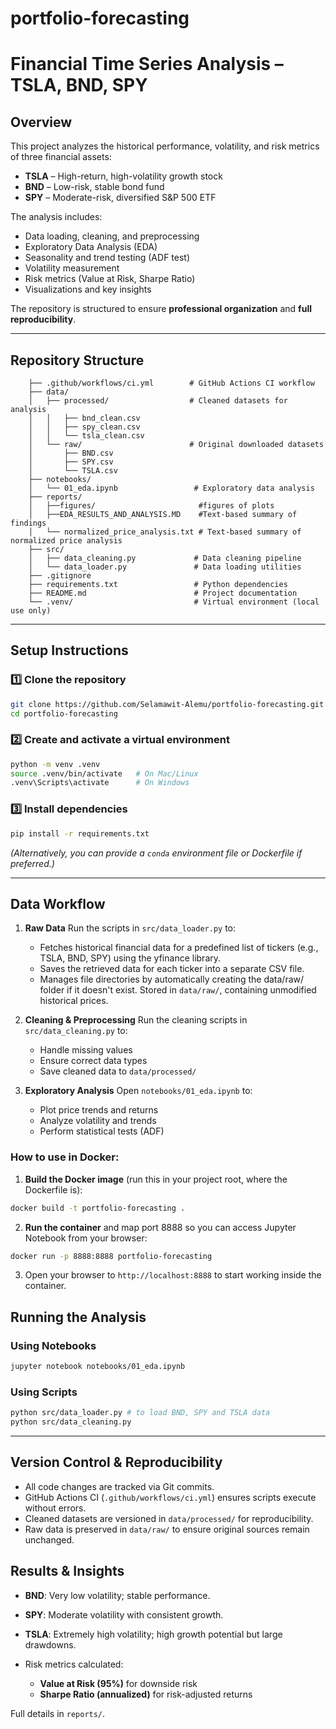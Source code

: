 # portfolio-forecasting

# **Financial Time Series Analysis – TSLA, BND, SPY**

## **Overview**

This project analyzes the historical performance, volatility, and risk metrics of three financial assets:

* **TSLA** – High-return, high-volatility growth stock
* **BND** – Low-risk, stable bond fund
* **SPY** – Moderate-risk, diversified S\&P 500 ETF

The analysis includes:

* Data loading, cleaning, and preprocessing
* Exploratory Data Analysis (EDA)
* Seasonality and trend testing (ADF test)
* Volatility measurement
* Risk metrics (Value at Risk, Sharpe Ratio)
* Visualizations and key insights

The repository is structured to ensure **professional organization** and **full reproducibility**.

---

## **Repository Structure**

```plaintext
    ├── .github/workflows/ci.yml        # GitHub Actions CI workflow
    ├── data/
    │   ├── processed/                  # Cleaned datasets for analysis
    │   │   ├── bnd_clean.csv
    │   │   ├── spy_clean.csv
    │   │   └── tsla_clean.csv
    │   └── raw/                        # Original downloaded datasets
    │       ├── BND.csv
    │       ├── SPY.csv
    │       └── TSLA.csv
    ├── notebooks/
    │   └── 01_eda.ipynb                 # Exploratory data analysis
    ├── reports/
    │   ├──figures/                       #figures of plots
    │   ├──EDA_RESULTS_AND_ANALYSIS.MD    #Text-based summary of findings
    │   └── normalized_price_analysis.txt # Text-based summary of normalized price analysis
    ├── src/
    │   ├── data_cleaning.py             # Data cleaning pipeline
    │   └── data_loader.py               # Data loading utilities
    ├── .gitignore
    ├── requirements.txt                 # Python dependencies
    ├── README.md                        # Project documentation
    └── .venv/                           # Virtual environment (local use only)
```

---

## **Setup Instructions**

### 1️⃣ Clone the repository

```bash
git clone https://github.com/Selamawit-Alemu/portfolio-forecasting.git
cd portfolio-forecasting
```

### 2️⃣ Create and activate a virtual environment

```bash
python -m venv .venv
source .venv/bin/activate   # On Mac/Linux
.venv\Scripts\activate      # On Windows
```

### 3️⃣ Install dependencies

```bash
pip install -r requirements.txt
```

*(Alternatively, you can provide a `conda` environment file or Dockerfile if preferred.)*

---

## **Data Workflow**

1. **Raw Data**
   Run the scripts in `src/data_loader.py` to:

    * Fetches historical financial data for a predefined list of tickers (e.g., TSLA, BND, SPY) using the yfinance library.
    * Saves the retrieved data for each ticker into a separate CSV file.
    * Manages file directories by automatically creating the data/raw/ folder if it doesn't exist.
   Stored in `data/raw/`, containing unmodified historical prices.

2. **Cleaning & Preprocessing**
   Run the cleaning scripts in `src/data_cleaning.py` to:

   * Handle missing values
   * Ensure correct data types
   * Save cleaned data to `data/processed/`

3. **Exploratory Analysis**
   Open `notebooks/01_eda.ipynb` to:

   * Plot price trends and returns
   * Analyze volatility and trends
   * Perform statistical tests (ADF)


### How to use in Docker:

1. **Build the Docker image** (run this in your project root, where the Dockerfile is):

```bash
docker build -t portfolio-forecasting .
```

2. **Run the container** and map port 8888 so you can access Jupyter Notebook from your browser:

```bash
docker run -p 8888:8888 portfolio-forecasting
```

3. Open your browser to `http://localhost:8888` to start working inside the container.

## **Running the Analysis**

### Using Notebooks

```bash
jupyter notebook notebooks/01_eda.ipynb
```

### Using Scripts

```bash
python src/data_loader.py # to load BND, SPY and TSLA data
python src/data_cleaning.py
```

---

## **Version Control & Reproducibility**

* All code changes are tracked via Git commits.
* GitHub Actions CI (`.github/workflows/ci.yml`) ensures scripts execute without errors.
* Cleaned datasets are versioned in `data/processed/` for reproducibility.
* Raw data is preserved in `data/raw/` to ensure original sources remain unchanged.


## **Results & Insights**

* **BND**: Very low volatility; stable performance.
* **SPY**: Moderate volatility with consistent growth.
* **TSLA**: Extremely high volatility; high growth potential but large drawdowns.
* Risk metrics calculated:

  * **Value at Risk (95%)** for downside risk
  * **Sharpe Ratio (annualized)** for risk-adjusted returns

Full details in `reports/`.

